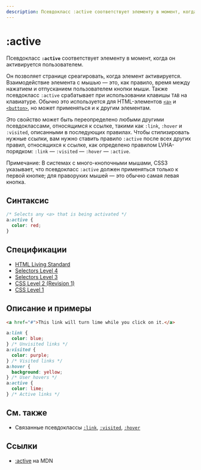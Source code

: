 ```yaml
---
description: Псевдокласс :active соответствует элементу в момент, когда он активируется пользователем
---
```


# :active

Псевдокласс **`:active`** соответствует элементу в момент, когда он активируется пользователем.

Он позволяет странице среагировать, когда элемент активируется. Взаимодействие элемента с мышью — это, как правило, время между нажатием и отпусканием пользователем кнопки мыши. Также псевдокласс `:active` срабатывает при использовании клавишы `TAB` на клавиатуре. Обычно это используется для HTML-элементов [`<a>`](/html/a/) и [`<button>`](/html/button/), но может применяться и к другим элементам.

Это свойство может быть переопределено любыми другими псевдоклассами, относящимся к ссылке, такими как `:link`, `:hover` и `:visited`, описанными в последующих правилах. Чтобы стилизировать нужные ссылки, вам нужно ставить правило `:active` после всех других правил, относящихся к ссылке, как определено правилом LVHA-порядком: `:link` — `:visited` — `:hover` — `:active`.

Примечание: В системах с много-кнопочными мышами, CSS3 указывает, что псевдокласс `:active` должен применяться только к первой кнопке; для праворуких мышей — это обычно самая левая кнопка.

## Синтаксис

```css
/* Selects any <a> that is being activated */
a:active {
  color: red;
}
```

## Спецификации

- [HTML Living Standard](https://html.spec.whatwg.org/multipage/scripting.html#selector-active)
- [Selectors Level 4](https://drafts.csswg.org/selectors-4/#active-pseudo)
- [Selectors Level 3](https://drafts.csswg.org/selectors-3/#useraction-pseudos)
- [CSS Level 2 (Revision 1)](http://www.w3.org/TR/CSS2/selector.html#dynamic-pseudo-classes)
- [CSS Level 1](http://www.w3.org/TR/CSS1/#anchor-pseudo-classes)

## Описание и примеры

```html tab="HTML"
<a href="#">This link will turn lime while you click on it.</a>
```

```css tab="CSS"
a:link {
  color: blue;
} /* Unvisited links */
a:visited {
  color: purple;
} /* Visited links */
a:hover {
  background: yellow;
} /* User hovers */
a:active {
  color: lime;
} /* Active links */
```

## См. также

- Связанные псевдоклассы [`:link`](link.md), [`:visited`](visited.md), [`:hover`](hover.md)

## Ссылки

- [:active](https://developer.mozilla.org/ru/docs/Web/CSS/:active) на MDN
